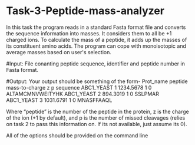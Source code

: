 # Task-3-Peptide-mass-analyzer
In this task the program reads in a standard Fasta format file and converts the sequence information into
masses. It considers them to all be +1 charged ions.
To calculate the mass of a peptide, it adds up the masses of its constituent amino
acids. The program can cope with monoisotopic and average masses based on user's selection. 

#Input:
File conanting peptide sequence, identifier and peptide number in Fasta format.

#Output:
Your output should be something of the form-
Prot_name   peptide   mass-to-charge   z   p   sequence
ABC1_YEAST   1         1234.5678       1   0 ALTAMCMNVWEITYHK
ABC1_YEAST   2         894.3019        1   0 SSLPMAR
ABC1_YEAST   3         1031.6791       1   0 MNASFFAAQL

Where “peptide” is the number of the peptide in the protein, z is the charge of the ion (+1 by default),
and p is the number of missed cleavages (relies on task 2 to pass this information on. If
its not available, just assume its 0).

All of the options should be provided on the command line
